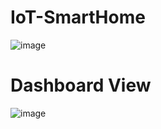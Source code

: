 # IoT-SmartHome


![image](https://user-images.githubusercontent.com/80948124/229577047-11f2a6d8-817e-4706-8580-25e42db28432.png)

# Dashboard View
![image](https://user-images.githubusercontent.com/80948124/229577174-96a81572-2eb6-4f51-9b26-f61bcf6fd95d.png)

